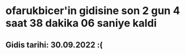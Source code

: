 # ofarukbicer'in gidisine son 2 gun 4 saat 38 dakika 06 saniye kaldi

## Gidis tarihi: 30.09.2022 :(